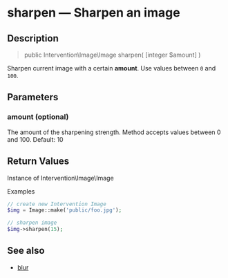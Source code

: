 # sharpen — Sharpen an image

## Description

> public Intervention\Image\Image sharpen( [integer $amount] )

Sharpen current image with a certain **amount**. Use values between ```0``` and ```100```.

## Parameters

### amount (optional)
The amount of the sharpening strength. Method accepts values between 0 and 100. Default: 10

## Return Values
Instance of Intervention\Image\Image

Examples

```php
// create new Intervention Image
$img = Image::make('public/foo.jpg');

// sharpen image
$img->sharpen(15);
```

## See also

- [blur](/api/blur)
